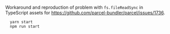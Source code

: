 Workaround and reproduction of problem with `fs.fileReadSync` in TypeScript assets for https://github.com/parcel-bundler/parcel/issues/1736.

```
  yarn start
  npm run start
```

